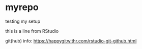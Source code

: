 # myrepo
testing my setup

this is a line from RStudio

git(hub) info: https://happygitwithr.com/rstudio-git-github.html